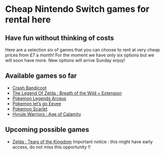 # Cheap Nintendo Switch games for rental here

## Have fun without thinking of costs 
Here are a selection six of games that you can choose to rent at very cheap prices from £7 a month! For the moment we have only six options but we will soon have more. New options will arrive Sunday enjoy!

## Available games so far
 * [Crash Bandicoot](Crash_Bandicoot.md)
 * [The Legend Of Zelda : Breath of the Wild + Extension](Zelda.md)
 * [Pokemon Legends Arceus](PokemonArceus.md)
 * [Pokemon let’s go Eevee](PokemonEevee.md)
 * [Pokemon Scarlet](PokemonScarlet.md)
 * [Hyrule Warriors : Age of Calamity](HyruleWarriors.md)
 
## Upcoming possible games
* [Zelda : Tears of the Kingdom](Zelda2.md) Important notice : this might have early access,
do not miss this opportunity !!
